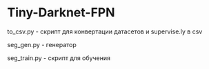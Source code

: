 # Tiny-Darknet-FPN

to_csv.py - скрипт для конвертации датасетов и supervise.ly в csv

seg_gen.py - генератор

seg_train.py - скрипт для обучения
